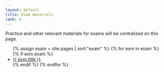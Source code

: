 ```yaml
---
layout: default
title: Exam materials
rank: 4
---
```


Practice and other relevant materials for exams will be centralized on this page.

<ul>
  {% assign exam = site.pages | sort:"exam" %}
  {% for exm in exam %}
    {% if exm.exam  %}
	  <li>
	    <a href="{{ exm.path | replace:'.md','.html' }}">{{ exm.title }}</a>.
	  </li>
	{% endif %}
  {% endfor %}
</ul>